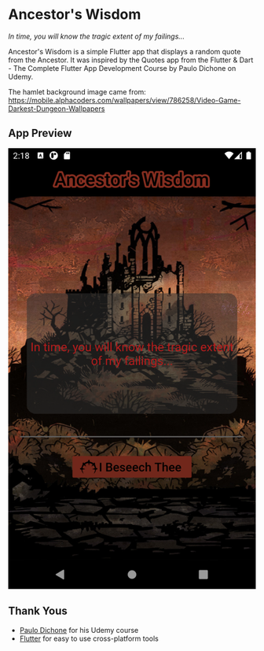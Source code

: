 # Ancestor's Wisdom

*In time, you will know the tragic extent of my failings...*

Ancestor's Wisdom is a simple Flutter app that displays a random quote from the Ancestor. It was inspired by the Quotes app from the Flutter & Dart - The Complete Flutter App Development Course by Paulo Dichone on Udemy.

The hamlet background image came from:
https://mobile.alphacoders.com/wallpapers/view/786258/Video-Game-Darkest-Dungeon-Wallpapers

## App Preview
![Home](screenshots/home.png "Home")

## Thank Yous
- [Paulo Dichone](https://buildappswithpaulo.com) for his Udemy course
- [Flutter](https://flutter.dev) for easy to use cross-platform tools